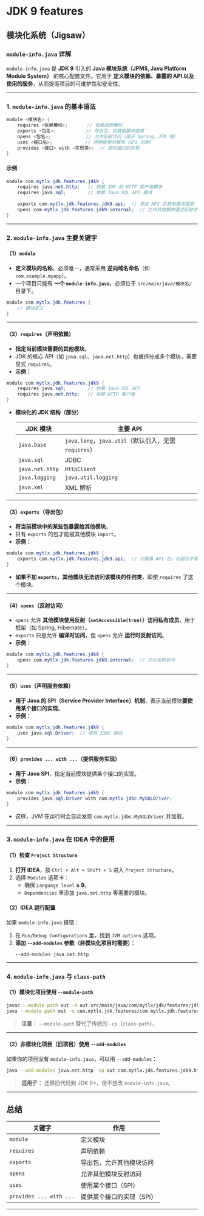 # JDK 9 features

## 模块化系统（Jigsaw）

### **`module-info.java` 详解**
`module-info.java` 是 **JDK 9** 引入的 **Java 模块系统（JPMS, Java Platform Module System）** 的核心配置文件。它用于 **定义模块的依赖、暴露的 API 以及使用的服务**，从而提高项目的可维护性和安全性。

---

### **1. `module-info.java` 的基本语法**
```java
module <模块名> {
    requires <依赖模块>;       // 依赖其他模块
    exports <包名>;           // 导出包，供其他模块使用
    opens <包名>;             // 允许反射访问（用于 Spring、JPA 等）
    uses <接口名>;            // 声明使用的服务（SPI 机制）
    provides <接口> with <实现类>;  // 提供接口的实现
}
```

#### **示例**
```java
module com.mytlx.jdk.features.jdk9 {
    requires java.net.http;   // 依赖 JDK 的 HTTP 客户端模块
    requires java.sql;        // 依赖 Java SQL API 模块
    
    exports com.mytlx.jdk.features.jdk9.api;  // 导出 API 供其他模块使用
    opens com.mytlx.jdk.features.jdk9.internal;  // 允许其他模块通过反射访问该包
}
```
---

### **2. `module-info.java` 主要关键字**
#### **（1）`module`**
- **定义模块的名称**，必须唯一，通常采用 **逆向域名命名**（如 `com.example.myapp`）。
- 一个项目只能有 **一个 `module-info.java`**，必须位于 `src/main/java/模块名/` 目录下。

```java
module com.mytlx.jdk.features {
    // 模块定义
}
```

---

#### **（2）`requires`（声明依赖）**
- **指定当前模块需要的其他模块**。
- JDK 的核心 API（如 `java.sql`、`java.net.http`）也被拆分成多个模块，需要显式 `requires`。
- **示例：**
```java
module com.mytlx.jdk.features.jdk9 {
    requires java.sql;        // 依赖 Java SQL API
    requires java.net.http;   // 依赖 HTTP 客户端
}
```

- **模块化的 JDK 结构（部分）**

  | JDK 模块 | 主要 API |
  |----------|---------|
  | `java.base` | `java.lang`，`java.util`（默认引入，无需 `requires`） |
  | `java.sql` | JDBC |
  | `java.net.http` | `HttpClient` |
  | `java.logging` | `java.util.logging` |
  | `java.xml` | XML 解析 |

---

#### **（3）`exports`（导出包）**
- **将当前模块中的某些包暴露给其他模块**。
- 只有 `exports` 的包才能被其他模块 `import`。
- **示例：**
```java
module com.mytlx.jdk.features.jdk9 {
    exports com.mytlx.jdk.features.jdk9.api;  // 只暴露 API 包，内部包不暴露
}
```
- **如果不加 `exports`，其他模块无法访问该模块的任何类**，即使 `requires` 了这个模块。

---

#### **（4）`opens`（反射访问）**
- `opens` 允许 **其他模块使用反射（`setAccessible(true)`）访问私有成员**，用于框架（如 Spring, Hibernate）。
- `exports` 只是允许 **编译时访问**，但 `opens` 允许 **运行时反射访问**。
- **示例：**
```java
module com.mytlx.jdk.features.jdk9 {
    opens com.mytlx.jdk.features.jdk9.internal;  // 允许反射访问
}
```

---

#### **（5）`uses`（声明服务依赖）**
- **用于 Java 的 SPI（Service Provider Interface）机制**，表示当前模块**要使用某个接口的实现**。
- **示例：**
```java
module com.mytlx.jdk.features.jdk9 {
    uses java.sql.Driver;  // 使用 JDBC 驱动
}
```

---

#### **（6）`provides ... with ...`（提供服务实现）**
- **用于 Java SPI**，指定当前模块提供某个接口的实现。
- **示例：**
```java
module com.mytlx.jdk.features.jdk9 {
    provides java.sql.Driver with com.mytlx.jdbc.MySQLDriver;  
}
```
- 这样，JVM 在运行时会自动发现 `com.mytlx.jdbc.MySQLDriver` 并加载。

---

### **3. `module-info.java` 在 IDEA 中的使用**
#### **（1）检查 `Project Structure`**
1. **打开 IDEA**，按 `Ctrl + Alt + Shift + S` 进入 `Project Structure`。
2. 选择 `Modules` 选项卡：
    - 确保 `Language level` **≥ 9**。
    - `Dependencies` 里添加 `java.net.http` 等需要的模块。

#### **（2）IDEA 运行配置**
如果 `module-info.java` 报错：
1. 在 `Run/Debug Configurations` 里，找到 `JVM options` 选项。
2. **添加 `--add-modules` 参数（非模块化项目时需要）：**
   ```
   --add-modules java.net.http
   ```

---

### **4. `module-info.java` 与 `class-path`**
#### **（1）模块化项目使用 `--module-path`**
```sh
javac --module-path out -d out src/main/java/com/mytlx/jdk/features/jdk9/httpclient/HttpClientExample.java
java --module-path out -m com.mytlx.jdk.features/com.mytlx.jdk.features.jdk9.httpclient.HttpClientExample
```
> **注意：** `--module-path` 替代了传统的 `-cp`（`class-path`）。

---

#### **（2）非模块化项目（旧项目）使用 `--add-modules`**
如果你的项目没有 `module-info.java`，可以用 `--add-modules`：
```sh
java --add-modules java.net.http -cp out com.mytlx.jdk.features.jdk9.httpclient.HttpClientExample
```
> **适用于：** 迁移旧代码到 JDK 9+，但不想改 `module-info.java`。

---

## **总结**
| 关键字 | 作用 |
|--------|------|
| `module` | 定义模块 |
| `requires` | 声明依赖 |
| `exports` | 导出包，允许其他模块访问 |
| `opens` | 允许其他模块反射访问 |
| `uses` | 使用某个接口（SPI） |
| `provides ... with ...` | 提供某个接口的实现（SPI） |

---

